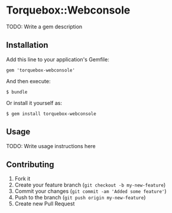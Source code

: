 # Torquebox::Webconsole

TODO: Write a gem description

## Installation

Add this line to your application's Gemfile:

    gem 'torquebox-webconsole'

And then execute:

    $ bundle

Or install it yourself as:

    $ gem install torquebox-webconsole

## Usage

TODO: Write usage instructions here

## Contributing

1. Fork it
2. Create your feature branch (`git checkout -b my-new-feature`)
3. Commit your changes (`git commit -am 'Added some feature'`)
4. Push to the branch (`git push origin my-new-feature`)
5. Create new Pull Request
